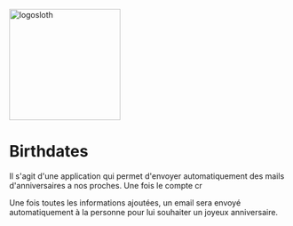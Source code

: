 <a href="https://birthdatestracymarina.herokuapp.com/"><img src="https://i.pinimg.com/736x/9f/9d/b0/9f9db0d98c0714c35886a9ed6c8a52a1.jpg" alt="logosloth" width="200" height="200"></a>

<h1>Birthdates</h1>

Il s'agit d'une application qui permet d'envoyer automatiquement des mails d'anniversaires a nos proches.
Une fois le compte cr

Une fois toutes les informations ajoutées, un email sera envoyé automatiquement à la personne pour lui souhaiter un joyeux anniversaire.
